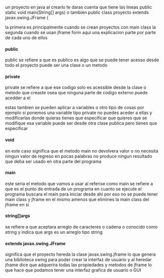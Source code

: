 un proyecto en java al crearlo te daras cuenta que tiene las lineas
public static void main(String[] args) 
o tambien
public class proyecto extends javax.swing.JFrame {

la primera es principalmente cuando se crean proyectos con main class
la segunda cuando se usan jframe form
aqui una explicacion parte por parte de cada uno de ellos
#### public
public se refiere a que es publico es algo que se puede tener acesso desde todo el proyecto  puede ser una clase o un metodo 
#### private
private se refiere a que ese codigo solo es acessible desde la clase o metodo que creaste osea que ninguna parte de codigo externo puede acedder a el

estas tambien se pueden aplicar a variables o otro tipo de cosas 
por ejemplo si ponemos una variable tipo private no puedes aceder a ellas y modificarlas donde quieras tienes que especificar que quieres que se modifique esa variable puede ser desde otra clase publica pero tienes que especificar

#### void  
en este caso significa que el metodo main no devolvera valor o no necesita ningun valor de regreso en pocas palabras no produce ningun resultado que deba ser usado en otra parte del programa

#### main
este seria el metodo que vamos a usar al referise como main se refiere a que es el punto de entrada de un programa en cuanto se ejecute el programa buscara el main para iniciar desde ahi
por eso no se puede tener main class y jframe en el mismo amenos que elimines la main class del jframe en si  
#### string[]args
se refiere a que aceptara arreglo de caracteres o cadena o conocido como string y indica que args es un arreglo tipo string

#### extends javax.swing.JFrame
significa que el proyecto hereda la clase javax.swing.jframe lo que genera una biblioteca swing para poder crear la interfaz de usuario  y al heredar jframe dice que adquerira todas las propiedades y metodos de jframe lo que hace que podamos tener una interfaz grafica de usuario o GUI



